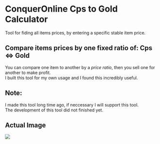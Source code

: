 # ConquerOnline Cps to Gold Calculator
Tool for fiding all items prices, by entering a specific stable item price.

## Compare items prices by one fixed ratio of: Cps <=> Gold
You can compare one item to another by a *price ratio*, then you sell one for another to make profit.
<br>
I built this tool for my own usage and I found this incredibly useful.

## Note:
I made this tool long time ago, if neccessary I will support this tool.
<br>
The development of this tool did not finished yet.

## Actual Image
<img src="https://i.imgur.com/aCSYNDT.jpg"/>
